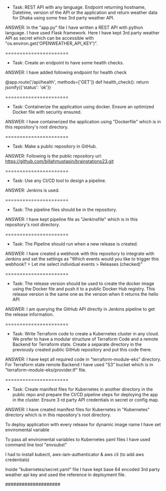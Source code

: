 - Task: REST API with any language. Endpoint returning hostname, Datetime, version of the API or the application and return weather data for Dhaka using some free 3rd party weather API.

ANSWER: In the "app.py" file I have written a REST API with python language. I have used Flask framework. Here I have kept 3rd party weather API as secret which can be accessible with "os.environ.get('OPENWEATHER_API_KEY')".

======================

- Task: Create an endpoint to have some health checks.

ANSWER: I have added following endpoint for health check

@app.route('/api/health', methods=['GET'])
def health_check():
    return jsonify({'status': 'ok'})

======================

- Task: Containerize the application using docker. Ensure an optimized Docker file with security ensured.

ANSWER: I have containerized the application using "Dockerfile" which is in this repository's root directory.

======================

- Task: Make a public repository in GitHub.

ANSWER: Following is the public repository url: https://github.com/billahmustasin/brainstations23.git

======================

- Task: Use any CI/CD tool to design a pipeline.

ANSWER: Jenkins is used.

======================

- Task: The pipeline files should be in the repository.

ANSWER: I have kept pipeline file as "Jenkinsfile" which is in this repository's root directory.

======================

- Task: The Pipeline should run when a new release is created.

ANSWER: I have created a webhook with this repository to integrate with Jenkins and set the settings as "Which events would you like to trigger this webhook? > Let me select individual events > Releases (checked)"

======================

- Task: The release version should be used to create the docker image using the 
Docker file and push it to a public Docker Hub registry. This release version is the same one as the version when it returns the hello API

ANSWER: I am querying the GitHub API directly in Jenkins pipeline to get the release information.

======================

- Task: Write Terraform code to create a Kubernetes cluster in any cloud. We prefer to have a modular structure of Terraform Code and a remote Backend for Terraform state. Create a separate directory in the previously created public GitHub 
repository and put this code there.

ANSWER: I have kept all required code in "terraform-module-eks" directory. For Terraform state remote Backend I have used "S3" bucket which is in "terraform-module-eks/provider.tf" file.

======================

- Task: Create manifest files for Kubernetes in another directory in the public repo and prepare the CI/CD pipeline steps for deploying the app in the cluster. Ensure 3
rd party API credentials in secret or config map.

ANSWER: I have created manifest files for Kubernetes in "Kubernetes" directory which is in this repository's root directory.

To deploy application with every release for dynamic image name I have set enviromental variable 

To pass all enviromental variables to Kubernetes yaml files I have used command line tool "envsubst" 

I had to install kubectl, aws-iam-authenticator & aws cli (to add aws credentials)

Inside "kubernetes/secret.yaml" file I have kept base 64 encoded 3rd party weather api key and used the reference in deployment file.

####################